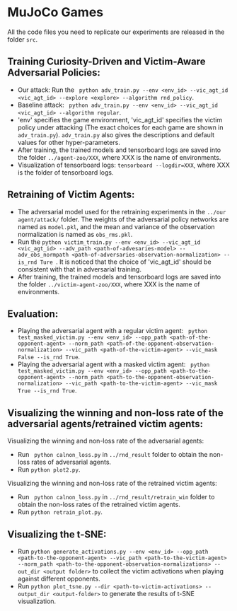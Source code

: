 
# MuJoCo Games

All the code files you need to replicate our experiments are released in the folder ```src```.

## Training Curiosity-Driven and Victim-Aware Adversarial Policies:

- Our attack: Run the ``` python adv_train.py --env <env_id> --vic_agt_id <vic_agt_id> --explore <explore> --algorithm rnd_policy```.
- Baseline attack: ``` python adv_train.py --env <env_id> --vic_agt_id <vic_agt_id> --algorithm regular```.
- 'env' specifies the game environment, 'vic_agt_id' specifies the victim policy under attacking (The exact choices for each game are shown in ```adv_train.py```). ```adv_train.py``` also gives the descriptions and default values for other hyper-parameters.
- After training, the trained models and tensorboard logs are saved into the folder ``` ../agent-zoo/XXX ```, where XXX is the name of environments.
- Visualization of tensorboard logs: ``` tensorboard --logdir=XXX ```, where XXX is the folder of tensorboard logs.

## Retraining of Victim Agents:

- The adversarial model used for the retraining experiments in the ```../our agent/attack/``` folder. The weights of the adversarial policy networks are named as ```model.pkl```, and the mean and variance of the observation normalization is named as ```obs_rms.pkl```.
- Run the ```python victim_train.py --env <env_id> --vic_agt_id <vic_agt_id> --adv_path <path-of-advesaries-model> --adv_obs_normpath <path-of-adversaries-observation-normalization> --is_rnd Ture ```. It is noticed that the choice of 'vic_agt_id' should be consistent with that in adversarial training.
- After training, the trained models and tensorboard logs are saved into the folder ``` ../victim-agent-zoo/XXX ```, where XXX is the name of environments.

## Evaluation:

- Playing the adversarial agent with a regular victim agent: ``` python test_masked_victim.py --env <env_id> --opp_path <path-of-the-opponent-agent> --norm_path <path-of-the-opponent-observation-normalization> --vic_path <path-of-the-victim-agent> --vic_mask False --is_rnd True```.
- Playing the adversarial agent with a masked victim agent: ``` python test_masked_victim.py --env <env_id> --opp_path <path-to-the-opponent-agent> --norm_path <path-to-the-opponent-observation-normalization> --vic_path <path-to-the-victim-agent> --vic_mask True --is_rnd True```.

## Visualizing the winning and non-loss rate of the adversarial agents/retrained victim agents:
Visualizing the winning and non-loss rate of the adversarial agents:
- Run ``` python calnon_loss.py``` in ```../rnd_result``` folder to obtain the non-loss rates of adversarial agents.
- Run ```python plot2.py```.

Visualizing the winning and non-loss rate of the retrained victim agents:
- Run ``` python calnon_loss.py``` in ```../rnd_result/retrain_win``` folder to obtain the non-loss rates of the retrained victim agents.
- Run ```python retrain_plot.py```.

## Visualizing the t-SNE:

- Run ```python generate_activations.py --env <env_id> --opp_path <path-to-the-opponent-agent> --vic_path <path-to-the-victim-agent> --norm_path <path-to-the-opponent-observation-normalizations> --out_dir <output folder>``` to collect the victim activations when playing against different opponents.
- Run ```python plot_tsne.py --dir <path-to-victim-activations> --output_dir <output-folder>``` to generate the results of t-SNE visualization.



